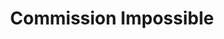 ---
hackday: 26-london
title: Commission Impossible
summary: Interactive mapping model to determine the optimal location for new cataract
  centres
thumbnail: commission_impossible.jpg
team:
- Andrei Bucataru
- Nishita Patel
- '@Mo_Paks'
- Cindalia Eusebio
- Chris Agmen-Smith
- Chris Telesford
- Nik Davda
- Ed Hodgkinson
- Giovanna Impelliziere
- '@NeliGarbuzanova'
links:
  website: https://nhscommissionimpossible.streamlit.app
  presentation: https://docs.google.com/presentation/d/1P15N6yDPPqMnaB-FhJZAfVeicXM56vFzYk2X6u7Lvh0/edit?usp=sharing
---
